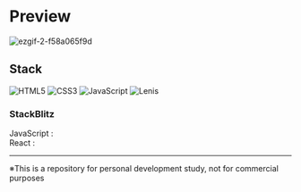# Preview
![ezgif-2-f58a065f9d](https://github.com/user-attachments/assets/bba9f6de-6dbb-44e3-8e42-eefe067868e4)

## Stack

![HTML5](https://img.shields.io/badge/html5-%23E34F26.svg?style=for-the-badge&logo=html5&logoColor=white)
![CSS3](https://img.shields.io/badge/css3-%231572B6.svg?style=for-the-badge&logo=css3&logoColor=white)
![JavaScript](https://img.shields.io/badge/javascript-%23323330.svg?style=for-the-badge&logo=javascript&logoColor=%23F7DF1E)
![Lenis](https://img.shields.io/badge/Lenis-f48d96?style=for-the-badge)


### StackBlitz

JavaScript : []() \
React : []()

---

※This is a repository for personal development study, not for commercial purposes

